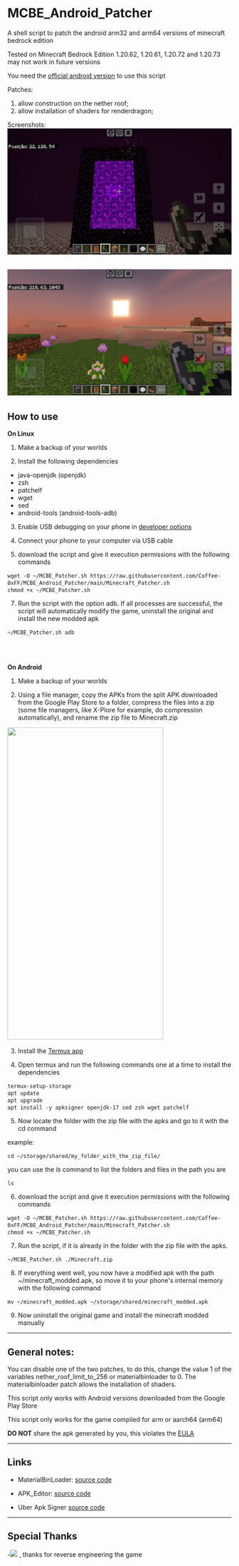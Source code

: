 # MCBE_Android_Patcher
A shell script to patch the android arm32 and arm64 versions of minecraft bedrock edition


Tested on Minecraft Bedrock Edition 1.20.62, 1.20.61, 1.20.72 and 1.20.73 may not work in future versions


You need the [official android version](https://play.google.com/store/apps/details?id=com.mojang.minecraftpe) to use this script


Patches:
1) allow construction on the nether roof;
2) allow installation of shaders for renderdragon;

Screenshots:
![nether_roof](./images/Screenshot_20240324-124336_Minecraft.png)

![shaders](./images/Screenshot_20240324-124203_Minecraft.png)
------

## How to use

**On Linux**

1) Make a backup of your worlds
   
2) Install the following dependencies
  - java-openjdk (openjdk)
  - zsh
  - patchelf
  - wget 
  - sed
  - android-tools (android-tools-adb)

3) Enable USB debugging on your phone in [developer options](https://developer.android.com/studio/debug/dev-options)

4) Connect your phone to your computer via USB cable
   
6) download the script and give it execution permissions with the following commands
```
wget -O ~/MCBE_Patcher.sh https://raw.githubusercontent.com/Coffee-0xFF/MCBE_Android_Patcher/main/Minecraft_Patcher.sh
chmod +x ~/MCBE_Patcher.sh
```
7) Run the script with the option adb. If all processes are successful, the script will automatically modify the game, uninstall the original and install the new modded apk
```
~/MCBE_Patcher.sh adb
```

<br><br>

**On Android**
1) Make a backup of your worlds
   
2) Using a file manager, copy the APKs from the split APK downloaded from the Google Play Store to a folder, compress the files into a zip (some file managers, like X-Plore for example, do compression automatically), and rename the zip file to Minecraft.zip
   
<img src="./images/screen.gif" width="350px" height="700px" />

3) Install the [Termux app](https://f-droid.org/pt_BR/packages/com.termux)
   
4) Open termux and run the following commands one at a time to install the dependencies
```
termux-setup-storage
apt update
apt upgrade
apt install -y apksigner openjdk-17 sed zsh wget patchelf
```
5) Now locate the folder with the zip file with the apks and go to it with the cd command

example:
```
cd ~/storage/shared/my_folder_with_the_zip_file/
```
you can use the *ls* command to list the folders and files in the path you are
```
ls
``` 

6) download the script and give it execution permissions with the following commands
```
wget -O ~/MCBE_Patcher.sh https://raw.githubusercontent.com/Coffee-0xFF/MCBE_Android_Patcher/main/Minecraft_Patcher.sh
chmod +x ~/MCBE_Patcher.sh
```

7) Run the script, if it is already in the folder with the zip file with the apks.
```
~/MCBE_Patcher.sh ./Minecraft.zip
```

8) If everything went well, you now have a modified apk with the path ~/minecraft_modded.apk, so move it to your phone's internal memory with the following command
```
mv ~/minecraft_modded.apk ~/storage/shared/minecraft_modded.apk
```

9) Now uninstall the original game and install the minecraft modded  manually

-------

## General notes:
You can disable one of the two patches, to do this, change the value 1 of the variables nether_roof_limit_to_256 or materialbinloader to 0. The materialbinloader patch allows the installation of shaders.

This script only works with Android versions downloaded from the Google Play Store

This script only works for the game compiled for arm or aarch64 (arm64)

**DO NOT** share the apk generated by you, this violates the [EULA](https://www.minecraft.net/en-us/eula)

------

## Links

- MaterialBinLoader: [source code](https://github.com/ddf8196/MaterialBinLoader)

- APK_Editor: [source code](https://github.com/REAndroid/APKEditor)
  
- Uber Apk Signer [source code ](https://github.com/patrickfav/uber-apk-signer)

----

## Special Thanks

-[![](https://dcbadge.vercel.app/api/server/sWb4YmX)](https://discord.gg/sWb4YmX) , thanks for reverse engineering the game

